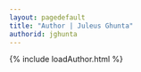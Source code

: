 ```yaml
---
layout: pagedefault
title: "Author | Juleus Ghunta"
authorid: jghunta
---
```

{% include loadAuthor.html %}
